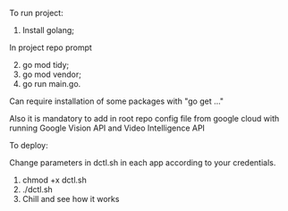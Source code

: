 To run project:

1. Install golang;

In project repo prompt

2. go mod tidy;
3. go mod vendor;
3. go run main.go.

Can require installation of some packages with "go get ..."

Also it is mandatory to add in root repo config file from google cloud with running Google Vision API and Video Intelligence API

To deploy:

Change parameters in dctl.sh in each app according to your credentials.

1. chmod +x dctl.sh
2. ./dctl.sh
3. Chill and see how it works